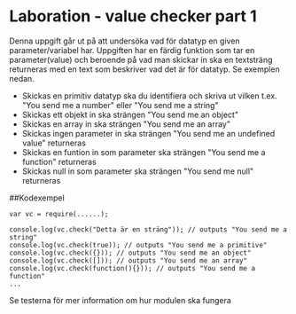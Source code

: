 # Laboration - value checker part 1

Denna uppgift går ut på att undersöka vad för datatyp en given parameter/variabel har.
Uppgiften har en färdig funktion som tar en parameter(value) och beroende på vad man skickar in
ska en textsträng returneras med en text som beskriver vad det är för datatyp. Se exemplen nedan.

* Skickas en primitiv datatyp ska du identifiera och skriva ut vilken t.ex. "You send me a number" eller "You send me a string"
* Skickas ett objekt in ska strängen "You send me an object"
* Skickas en array in ska strängen "You send me an array"
* Skickas ingen parameter in ska strängen "You send me an undefined value" returneras
* Skickas en funtion in som parameter ska strängen "You send me a function" returneras
* Skickas null in som parameter ska strängen "You send me null" returneras

##Kodexempel
```
var vc = require(......);

console.log(vc.check("Detta är en sträng")); // outputs "You send me a string"
console.log(vc.check(true)); // outputs "You send me a primitive"
console.log(vc.check({})); // outputs "You send me an object"
console.log(vc.check([])); // outputs "You send me an array"
console.log(vc.check(function(){})); // outputs "You send me a function"
...
```
Se testerna för mer information om hur modulen ska fungera


